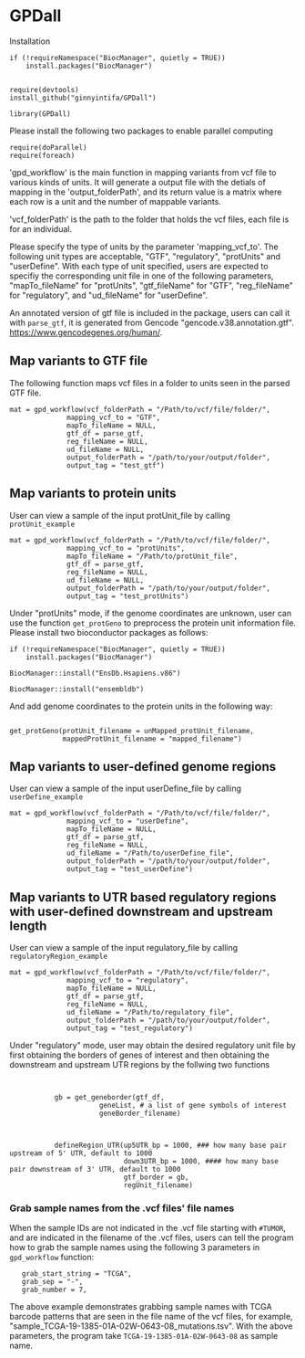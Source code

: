 # GPDall

Installation 
```{r}
if (!requireNamespace("BiocManager", quietly = TRUE))
    install.packages("BiocManager")


require(devtools)
install_github("ginnyintifa/GPDall")

library(GPDall)
```
Please install the following two packages to enable parallel computing 

```{r}
require(doParallel)
require(foreach)

```


'gpd_workflow' is the main function in mapping variants from vcf file to various kinds of units. It will generate a output file with the detials of mapping in the 'output_folderPath', and its return value is a matrix where each row is a unit and the number of mappable variants.

'vcf_folderPath' is the path to the folder that holds the vcf files, each file is for an individual. 

Please specify the type of units by the parameter 'mapping_vcf_to'. The following unit types are acceptable, "GTF", "regulatory", "protUnits" and "userDefine". With each type of unit specified, users are expected to specifiy the corresponding unit file in one of the following parameters, "mapTo_fileName" for "protUnits", "gtf_fileName" for "GTF", "reg_fileName" for "regulatory", and "ud_fileName" for "userDefine". 


An annotated version of gtf file is included in the package, users can call it with `parse_gtf`, it is generated from Gencode "gencode.v38.annotation.gtf". https://www.gencodegenes.org/human/.


## Map variants to GTF file 


 The following function maps vcf files in a folder to units seen in the parsed GTF file. 

```{r}
mat = gpd_workflow(vcf_folderPath = "/Path/to/vcf/file/folder/",
              mapping_vcf_to = "GTF",
              mapTo_fileName = NULL,
              gtf_df = parse_gtf,
              reg_fileName = NULL, 
              ud_fileName = NULL,
              output_folderPath = "/path/to/your/output/folder",
              output_tag = "test_gtf")
```

## Map variants to protein units 

User can view a sample of the input protUnit_file by calling `protUnit_example`


```{r}
mat = gpd_workflow(vcf_folderPath = "/Path/to/vcf/file/folder/",
              mapping_vcf_to = "protUnits",
              mapTo_fileName = "/Path/to/protUnit_file",
              gtf_df = parse_gtf,
              reg_fileName = NULL, 
              ud_fileName = NULL,
              output_folderPath = "/path/to/your/output/folder",
              output_tag = "test_protUnits")
```


Under "protUnits" mode, if the genome coordinates are unknown, user can use the function `get_protGeno` to preprocess the protein unit information file. Please install two bioconductor packages as follows:

```{r}
if (!requireNamespace("BiocManager", quietly = TRUE))
    install.packages("BiocManager")

BiocManager::install("EnsDb.Hsapiens.v86")

BiocManager::install("ensembldb")

```

And add genome coordinates to the protein units in the following way:

```{r}

get_protGeno(protUnit_filename = unMapped_protUnit_filename,
             mappedProtUnit_filename = "mapped_filename")

```


## Map variants to user-defined genome regions 

User can view a sample of the input userDefine_file by calling `userDefine_example`

```{r}
mat = gpd_workflow(vcf_folderPath = "/Path/to/vcf/file/folder/",
              mapping_vcf_to = "userDefine",
              mapTo_fileName = NULL,
              gtf_df = parse_gtf,
              reg_fileName = NULL, 
              ud_fileName = "/Path/to/userDefine_file",
              output_folderPath = "/path/to/your/output/folder",
              output_tag = "test_userDefine")
```


## Map variants to UTR based regulatory regions with user-defined downstream and upstream length 

User can view a sample of the input regulatory_file by calling `regulatoryRegion_example`

```{r}
mat = gpd_workflow(vcf_folderPath = "/Path/to/vcf/file/folder/",
              mapping_vcf_to = "regulatory",
              mapTo_fileName = NULL,
              gtf_df = parse_gtf,
              reg_fileName = NULL, 
              ud_fileName = "/Path/to/regulatory_file",
              output_folderPath = "/path/to/your/output/folder",
              output_tag = "test_regulatory")
```

Under "regulatory" mode, user may obtain the desired regulatory unit file by first obtaining the borders of genes of interest and then obtaining the downstream and upstream UTR regions by the follwing two functions 

```{r}


           gb = get_geneborder(gtf_df,
	                  geneList, # a list of gene symbols of interest
                      geneBorder_filename)



           defineRegion_UTR(up5UTR_bp = 1000, ### how many base pair upstream of 5' UTR, default to 1000
                            down3UTR_bp = 1000, #### how many base pair downstream of 3' UTR, default to 1000
                            gtf_border = gb,
                            regUnit_filename)

```

### Grab sample names from the .vcf files' file names 

When the sample IDs are not indicated in the .vcf file starting with `#TUMOR`, and are indicated in the filename of the .vcf files, users can tell the program how to grab the sample names using the following 3 parameters in `gpd_workflow` function:

```{r}
   grab_start_string = "TCGA",
   grab_sep = "-",
   grab_number = 7,
```
The above example demonstrates grabbing sample names with TCGA barcode patterns that are seen in the file name of the vcf files, for example, "sample_TCGA-19-1385-01A-02W-0643-08_mutations.tsv". With the above parameters, the program take `TCGA-19-1385-01A-02W-0643-08` as sample name. 


